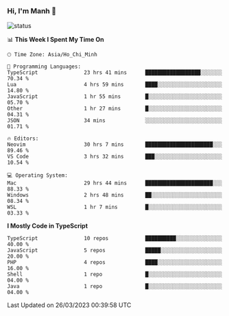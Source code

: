 ### Hi, I'm Manh 👋

![status](https://badge.stateful.com/manhhn01/status.svg)

<!--START_SECTION:waka-->
📊 **This Week I Spent My Time On** 

```text
🕑︎ Time Zone: Asia/Ho_Chi_Minh

💬 Programming Languages: 
TypeScript               23 hrs 41 mins      ██████████████████░░░░░░░   70.34 % 
Lua                      4 hrs 59 mins       ████░░░░░░░░░░░░░░░░░░░░░   14.80 % 
JavaScript               1 hr 55 mins        █░░░░░░░░░░░░░░░░░░░░░░░░   05.70 % 
Other                    1 hr 27 mins        █░░░░░░░░░░░░░░░░░░░░░░░░   04.31 % 
JSON                     34 mins             ░░░░░░░░░░░░░░░░░░░░░░░░░   01.71 % 

🔥 Editors: 
Neovim                   30 hrs 7 mins       ██████████████████████░░░   89.46 % 
VS Code                  3 hrs 32 mins       ███░░░░░░░░░░░░░░░░░░░░░░   10.54 % 

💻 Operating System: 
Mac                      29 hrs 44 mins      ██████████████████████░░░   88.33 % 
Windows                  2 hrs 48 mins       ██░░░░░░░░░░░░░░░░░░░░░░░   08.34 % 
WSL                      1 hr 7 mins         █░░░░░░░░░░░░░░░░░░░░░░░░   03.33 % 
```

**I Mostly Code in TypeScript** 

```text
TypeScript               10 repos            ██████████░░░░░░░░░░░░░░░   40.00 % 
JavaScript               5 repos             █████░░░░░░░░░░░░░░░░░░░░   20.00 % 
PHP                      4 repos             ████░░░░░░░░░░░░░░░░░░░░░   16.00 % 
Shell                    1 repo              █░░░░░░░░░░░░░░░░░░░░░░░░   04.00 % 
Java                     1 repo              █░░░░░░░░░░░░░░░░░░░░░░░░   04.00 % 
```




 Last Updated on 26/03/2023 00:39:58 UTC
<!--END_SECTION:waka-->
